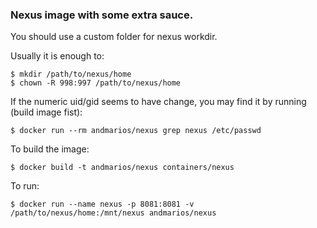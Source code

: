 ### Nexus image with some extra sauce.

You should use a custom folder for nexus workdir.

Usually it is enough to:

    $ mkdir /path/to/nexus/home
    $ chown -R 998:997 /path/to/nexus/home

If the numeric uid/gid seems to have change, you may find it by running (build image fist):

    $ docker run --rm andmarios/nexus grep nexus /etc/passwd


To build the image:

    $ docker build -t andmarios/nexus containers/nexus

To run:

    $ docker run --name nexus -p 8081:8081 -v /path/to/nexus/home:/mnt/nexus andmarios/nexus

